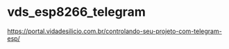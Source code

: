 # vds_esp8266_telegram
https://portal.vidadesilicio.com.br/controlando-seu-projeto-com-telegram-esp/
